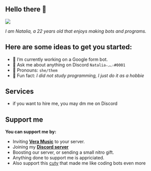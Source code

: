 ## Hello there 👋

![](https://media1.tenor.com/images/be768e5061939776f77330e7fa63ca00/tenor.gif?itemid=23022066)

*I am Natalia, a 22 years old that enjoys making bots and programs.*

## Here are some ideas to get you started:

- 🍉 I’m currently working on a Google form bot.
- 🍒 Ask me about anything on Discord `Natalia₊︵☆#0001`
- 🍭 Pronouns: `she/them`
- 🍕 Fun fact: *I did not study programming, I just do it as a hobbie*

## Services
- if you want to hire me, you may dm me on Discord

## Support me
**You can support me by:**

- Inviting **[Vera Music](https://discord.com/oauth2/authorize?client_id=860165433998311455&permissions=2184310080&scope=bot%20applications.commands)** to your server.
- Joining my **[Discord server](https://discord.gg/B38RQWxGJQ)**
- Boosting our server, or sending a small nitro gift.
- Anything done to support me is appriciated.
- Also support this [cuty](https://github.com/Tomato6966) that made me like coding bots even more



